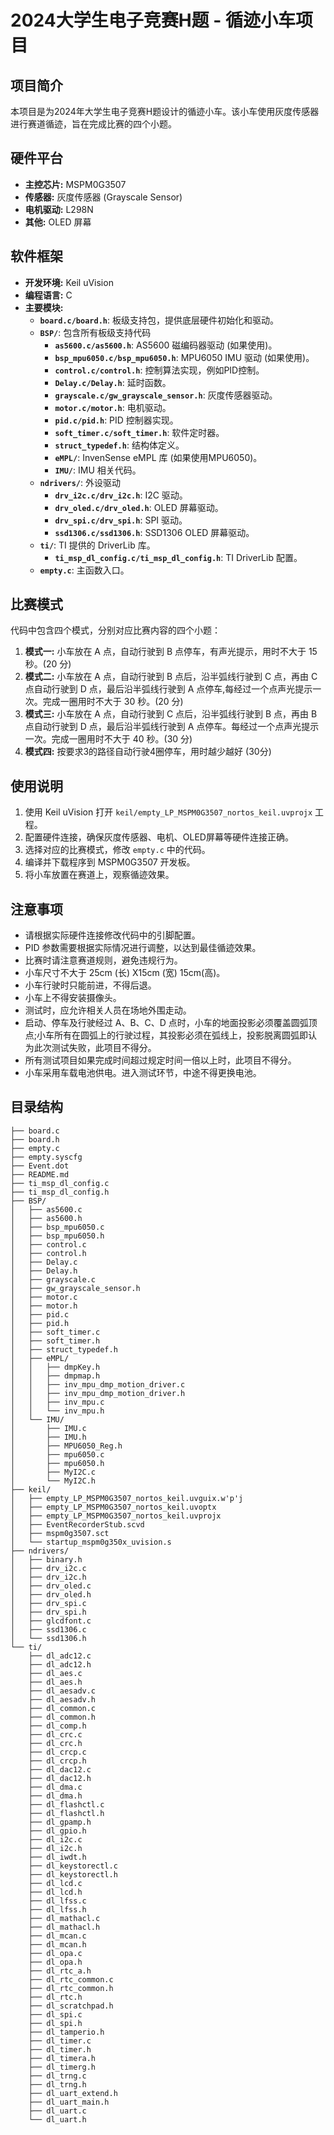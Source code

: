 # 2024大学生电子竞赛H题 - 循迹小车项目

## 项目简介

本项目是为2024年大学生电子竞赛H题设计的循迹小车。该小车使用灰度传感器进行赛道循迹，旨在完成比赛的四个小题。

## 硬件平台

*   **主控芯片:** MSPM0G3507
*   **传感器:** 灰度传感器 (Grayscale Sensor)
*   **电机驱动:** L298N
*   **其他:** OLED 屏幕

## 软件框架

*   **开发环境:** Keil uVision
*   **编程语言:** C
*   **主要模块:**
    *   **`board.c/board.h`**:  板级支持包，提供底层硬件初始化和驱动。
    *   **`BSP/`**:  包含所有板级支持代码
        *   **`as5600.c/as5600.h`**: AS5600 磁编码器驱动 (如果使用)。
        *   **`bsp_mpu6050.c/bsp_mpu6050.h`**: MPU6050 IMU 驱动 (如果使用)。
        *   **`control.c/control.h`**:  控制算法实现，例如PID控制。
        *   **`Delay.c/Delay.h`**:  延时函数。
        *   **`grayscale.c/gw_grayscale_sensor.h`**: 灰度传感器驱动。
        *   **`motor.c/motor.h`**:  电机驱动。
        *   **`pid.c/pid.h`**:  PID 控制器实现。
        *   **`soft_timer.c/soft_timer.h`**: 软件定时器。
        *   **`struct_typedef.h`**:  结构体定义。
        *   **`eMPL/`**:  InvenSense eMPL 库 (如果使用MPU6050)。
        *   **`IMU/`**:  IMU 相关代码。
    *   **`ndrivers/`**:  外设驱动
        *   **`drv_i2c.c/drv_i2c.h`**: I2C 驱动。
        *   **`drv_oled.c/drv_oled.h`**: OLED 屏幕驱动。
        *   **`drv_spi.c/drv_spi.h`**: SPI 驱动。
        *   **`ssd1306.c/ssd1306.h`**: SSD1306 OLED 屏幕驱动。
    *   **`ti/`**:  TI 提供的 DriverLib 库。
        *   **`ti_msp_dl_config.c/ti_msp_dl_config.h`**: TI DriverLib 配置。
    *   **`empty.c`**: 主函数入口。

## 比赛模式

代码中包含四个模式，分别对应比赛内容的四个小题：

1.  **模式一:**  小车放在 A 点，自动行驶到 B 点停车，有声光提示，用时不大于 15 秒。(20 分)
2.  **模式二:**  小车放在 A 点，自动行驶到 B 点后，沿半弧线行驶到 C 点，再由 C 点自动行驶到 D 点，最后沿半弧线行驶到 A 点停车,每经过一个点声光提示一次。完成一圈用时不大于 30 秒。(20 分)
3.  **模式三:**  小车放在 A 点，自动行驶到 C 点后，沿半弧线行驶到 B 点，再由 B 点自动行驶到 D 点，最后沿半弧线行驶到 A 点停车。每经过一个点声光提示一次。完成一圈用时不大于 40 秒。(30 分)
4.  **模式四:**  按要求3的路径自动行驶4圈停车，用时越少越好 (30分)

## 使用说明

1.  使用 Keil uVision 打开 `keil/empty_LP_MSPM0G3507_nortos_keil.uvprojx` 工程。
2.  配置硬件连接，确保灰度传感器、电机、OLED屏幕等硬件连接正确。
3.  选择对应的比赛模式，修改 `empty.c` 中的代码。
4.  编译并下载程序到 MSPM0G3507 开发板。
5.  将小车放置在赛道上，观察循迹效果。

## 注意事项

*   请根据实际硬件连接修改代码中的引脚配置。
*   PID 参数需要根据实际情况进行调整，以达到最佳循迹效果。
*   比赛时请注意赛道规则，避免违规行为。
*   小车尺寸不大于 25cm (长) X15cm (宽)  15cm(高)。
*   小车行驶时只能前进，不得后退。
*   小车上不得安装摄像头。
*   测试时，应允许相关人员在场地外围走动。
*   启动、停车及行驶经过 A、B、C、D 点时，小车的地面投影必须覆盖圆弧顶点;小车所有在圆弧上的行驶过程，其投影必须在弧线上，投影脱离圆弧即认为此次测试失败，此项目不得分。
*   所有测试项目如果完成时间超过规定时间一倍以上时，此项目不得分。
*   小车采用车载电池供电。进入测试环节，中途不得更换电池。

## 目录结构

```
├── board.c
├── board.h
├── empty.c
├── empty.syscfg
├── Event.dot
├── README.md
├── ti_msp_dl_config.c
├── ti_msp_dl_config.h
├── BSP/
│   ├── as5600.c
│   ├── as5600.h
│   ├── bsp_mpu6050.c
│   ├── bsp_mpu6050.h
│   ├── control.c
│   ├── control.h
│   ├── Delay.c
│   ├── Delay.h
│   ├── grayscale.c
│   ├── gw_grayscale_sensor.h
│   ├── motor.c
│   ├── motor.h
│   ├── pid.c
│   ├── pid.h
│   ├── soft_timer.c
│   ├── soft_timer.h
│   ├── struct_typedef.h
│   ├── eMPL/
│   │   ├── dmpKey.h
│   │   ├── dmpmap.h
│   │   ├── inv_mpu_dmp_motion_driver.c
│   │   ├── inv_mpu_dmp_motion_driver.h
│   │   ├── inv_mpu.c
│   │   └── inv_mpu.h
│   └── IMU/
│       ├── IMU.c
│       ├── IMU.h
│       ├── MPU6050_Reg.h
│       ├── mpu6050.c
│       ├── mpu6050.h
│       ├── MyI2C.c
│       └── MyI2C.h
├── keil/
│   ├── empty_LP_MSPM0G3507_nortos_keil.uvguix.w'p'j
│   ├── empty_LP_MSPM0G3507_nortos_keil.uvoptx
│   ├── empty_LP_MSPM0G3507_nortos_keil.uvprojx
│   ├── EventRecorderStub.scvd
│   ├── mspm0g3507.sct
│   └── startup_mspm0g350x_uvision.s
├── ndrivers/
│   ├── binary.h
│   ├── drv_i2c.c
│   ├── drv_i2c.h
│   ├── drv_oled.c
│   ├── drv_oled.h
│   ├── drv_spi.c
│   ├── drv_spi.h
│   ├── glcdfont.c
│   ├── ssd1306.c
│   └── ssd1306.h
└── ti/
    ├── dl_adc12.c
    ├── dl_adc12.h
    ├── dl_aes.c
    ├── dl_aes.h
    ├── dl_aesadv.c
    ├── dl_aesadv.h
    ├── dl_common.c
    ├── dl_common.h
    ├── dl_comp.h
    ├── dl_crc.c
    ├── dl_crc.h
    ├── dl_crcp.c
    ├── dl_crcp.h
    ├── dl_dac12.c
    ├── dl_dac12.h
    ├── dl_dma.c
    ├── dl_dma.h
    ├── dl_flashctl.c
    ├── dl_flashctl.h
    ├── dl_gpamp.h
    ├── dl_gpio.h
    ├── dl_i2c.c
    ├── dl_i2c.h
    ├── dl_iwdt.h
    ├── dl_keystorectl.c
    ├── dl_keystorectl.h
    ├── dl_lcd.c
    ├── dl_lcd.h
    ├── dl_lfss.c
    ├── dl_lfss.h
    ├── dl_mathacl.c
    ├── dl_mathacl.h
    ├── dl_mcan.c
    ├── dl_mcan.h
    ├── dl_opa.c
    ├── dl_opa.h
    ├── dl_rtc_a.h
    ├── dl_rtc_common.c
    ├── dl_rtc_common.h
    ├── dl_rtc.h
    ├── dl_scratchpad.h
    ├── dl_spi.c
    ├── dl_spi.h
    ├── dl_tamperio.h
    ├── dl_timer.c
    ├── dl_timer.h
    ├── dl_timera.h
    ├── dl_timerg.h
    ├── dl_trng.c
    ├── dl_trng.h
    ├── dl_uart_extend.h
    ├── dl_uart_main.h
    ├── dl_uart.c
    └── dl_uart.h
